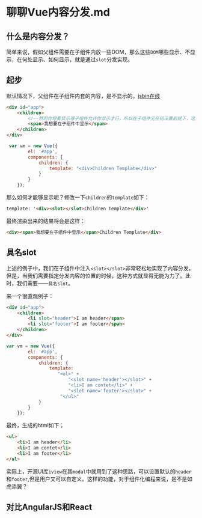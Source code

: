 # 聊聊Vue内容分发.md

## 什么是内容分发？

简单来说，假如父组件需要在子组件内放一些DOM，那么这些`DOM`哪些显示、不显示，在何处显示、如何显示，就是通过`slot`分发实现。

## 起步

默认情况下，父组件在子组件内套的内容，是不显示的。[jsbin在线](http://jsbin.com/xacarey/edit?html,js,output)

```html
<div id="app">  
    <children>
        <!--然而你想要显示得子组件允许你显示才行，所以在子组件无任何设置前提下，这里不会显示-->
        <span>我想要在子组件中显示</span>  
    </children>  
</div> 
```

```js
 var vm = new Vue({  
        el: '#app',
        components: {  
            children: {  
                template: "<div>Children Template</div>"  
            }  
        }  
    });  
```

那么如何才能够显示呢？修改一下`children`的`template`如下：
```html
template: '<div><slot></slot>Children Template</div>'
```

最终渲染出来的结果将会是这样：

```html
<div><span>我想要在子组件中显示</span>Children Template</div>
```

## 具名slot

上述的例子中，我们在子组件中注入`<slot></slot>`非常轻松地实现了内容分发，但是，当我们需要指定分发内容的位置的时候，这种方式就显得无能为力了。此时，我们需要——`具名slot`。

来一个很直观例子：

```html
<div id="app">  
    <children>  
        <li slot="header">I am header</span>  
        <li slot="footer">I am footer</span>  
    </children>  
</div>  
```

```js
var vm = new Vue({  
        el: '#app',  
        components: {  
            children: {    
                template: 
                   "<ul>" +
                       "<slot name='header'></slot>" +
                       "<li>I am contet</li>" +
                       "<slot name='footer'></slot>" +
                    "</ul>"
            }  
        }  
    });  
```

最终，生成的html如下；

```html
<ul>
    <li>I am header</li>
    <li>I am contet</li>
    <li>I am footer</li>
</ul>
```

实际上，开源UI库`iview`在其`modal`中就用到了这种思路，可以设置默认的`header`和`footer`,但是用户又可以自定义。这样的功能，对于组件化编程来说，是不是如虎添翼？

## 对比AngularJS和React

